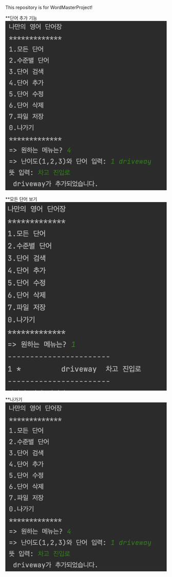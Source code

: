 This repository is for WordMasterProject!

**단어 추가 기능
<img src="Screenshots/[4.단어 추가].png">

**모든 단어 보기
<img src="Screenshots/[1. 모든 단어 보기].png">

**나가기
<img src="Screenshots/[4.단어 추가].png">


